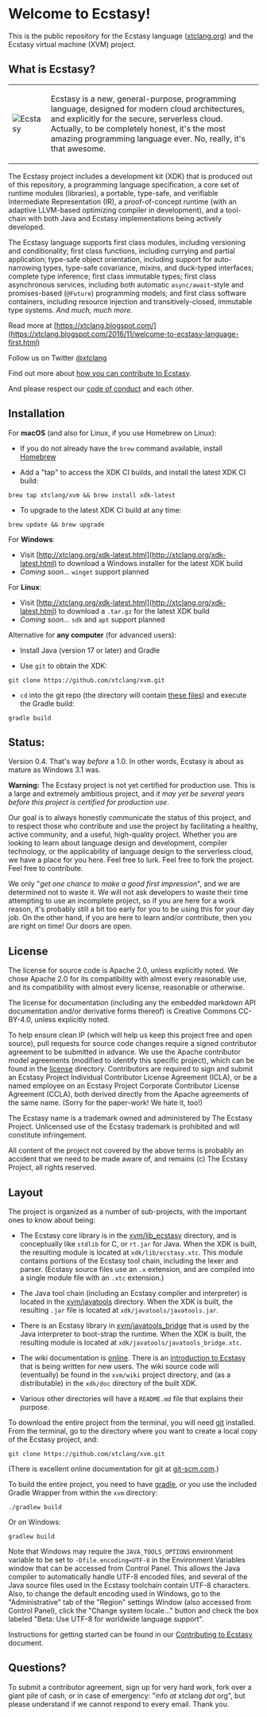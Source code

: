 # Welcome to Ecstasy! #

This is the public repository for the Ecstasy language ([xtclang.org](http://xtclang.org/)) and the
Ecstasy virtual machine (XVM) project.

## What is Ecstasy?

<table cellspacing="0" cellpadding="0" style="border-collapse: collapse; border: none;">
<tr style="border: none;"><td style="border: none;">

![Ecstasy](./doc/logo/x.jpg "The Ecstasy Project")

</td><td style="border: none;">

Ecstasy is a new, general-purpose, programming language, designed for modern cloud architectures,
and explicitly for the secure, serverless cloud. Actually, to be completely honest, it's the most
amazing programming language ever. No, really, it's that awesome.

</td></tr></table>

The Ecstasy project includes a development kit (XDK) that is produced out of this repository, a
programming language specification, a core set of runtime modules (libraries), a portable,
type-safe, and verifiable Intermediate Representation (IR), a proof-of-concept runtime (with an
adaptive LLVM-based optimizing compiler in development), and a tool-chain with both Java and Ecstasy
implementations being actively developed.

The Ecstasy language supports first class modules, including versioning and conditionality; first
class functions, including currying and partial application; type-safe object orientation,
including support for auto-narrowing types, type-safe covariance, mixins, and duck-typed interfaces;
complete type inference; first class immutable types; first class asynchronous services, including
both automatic `async/await`-style and promises-based (`@Future`) programming models; and first 
class software containers, including resource injection and transitively-closed, immutable type
systems. _And much, much more._
   
Read more at [https://xtclang.blogspot.com/](https://xtclang.blogspot.com/2016/11/welcome-to-ecstasy-language-first.html)

Follow us on Twitter [@xtclang](https://twitter.com/xtclang)

Find out more about [how you can contribute to Ecstasy](CONTRIBUTING.md).

And please respect our [code of conduct](CODE_OF_CONDUCT.md) and each other.

## Installation
                            
For **macOS** (and also for Linux, if you use Homebrew on Linux):

* If you do not already have the `brew` command available, install [Homebrew](https://brew.sh/)
 
* Add a "tap" to access the XDK CI builds, and install the latest XDK CI build: 
```
brew tap xtclang/xvm && brew install xdk-latest
```

* To upgrade to the latest XDK CI build at any time:  
```
brew update && brew upgrade
```

For **Windows**:
      
* Visit [http://xtclang.org/xdk-latest.html](http://xtclang.org/xdk-latest.html) to download a
  Windows installer for the latest XDK build  
* _Coming soon..._ `winget` support planned

For **Linux**:

* Visit [http://xtclang.org/xdk-latest.html](http://xtclang.org/xdk-latest.html) to download a
  <code>.tar.gz</code> for the latest XDK build
* _Coming soon..._ `sdk` and `apt` support planned           

Alternative for **any computer** (for advanced users):
      
* Install Java (version 17 or later) and Gradle

* Use `git` to obtain the XDK:
```
git clone https://github.com/xtclang/xvm.git
```
      
* `cd` into the git repo (the directory will contain [these files](https://github.com/xtclang/xvm/))
  and execute the Gradle build:
```
gradle build
```

## Status:

Version 0.4. That's way _before_ a 1.0. In other words, Ecstasy is about as mature as Windows 3.1
was.

**Warning:** The Ecstasy project is not yet certified for production use. This is a large and
extremely ambitious project, and _it may yet be several years before this project is certified for
production use_.

Our goal is to always honestly communicate the status of this project, and to respect those who
contribute and use the project by facilitating a healthy, active community, and a useful,
high-quality project. Whether you are looking to learn about language design and development,
compiler technology, or the applicability of language design to the serverless cloud, we have a
place for you here. Feel free to lurk. Feel free to fork the project. Feel free to contribute.
 
We only "_get one chance to make a good first impression_", and we are determined not to waste it.
We will not ask developers to waste their time attempting to use an incomplete project, so if you
are here for a work reason, it's probably still a bit too early for you to be using this for your
day job. On the other hand, if you are here to learn and/or contribute, then you are right on time!
Our doors are open.

## License

The license for source code is Apache 2.0, unless explicitly noted. We chose Apache 2.0 for its
compatibility with almost every reasonable use, and its compatibility with almost every license,
reasonable or otherwise.

The license for documentation (including any the embedded markdown API documentation and/or
derivative forms thereof) is Creative Commons CC-BY-4.0, unless explicitly noted.

To help ensure clean IP (which will help us keep this project free and open source), pull requests
for source code changes require a signed contributor agreement to be submitted in advance. We use
the Apache contributor model agreements (modified to identify this specific project), which can be
found in the [license](./license) directory. Contributors are required to sign and submit an Ecstasy
Project Individual Contributor License Agreement (ICLA), or be a named employee on an Ecstasy
Project Corporate Contributor License Agreement (CCLA), both derived directly from the Apache
agreements of the same name. (Sorry for the paper-work! We hate it, too!)

The Ecstasy name is a trademark owned and administered by The Ecstasy Project. Unlicensed use of the
Ecstasy trademark is prohibited and will constitute infringement.

All content of the project not covered by the above terms is probably an accident that we need to be
made aware of, and remains (c) The Ecstasy Project, all rights reserved.

## Layout

The project is organized as a number of sub-projects, with the important ones to know about being:

* The Ecstasy core library is in the [xvm/lib_ecstasy](./lib_ecstasy) directory, and is conceptually
  like `stdlib` for C, or `rt.jar` for Java. When the XDK is built, the resulting module is located
  at `xdk/lib/ecstasy.xtc`. This module contains portions of the Ecstasy tool chain, including the
  lexer and parser. (Ecstasy source files use an `.x` extension, and are compiled into a single
  module file with an `.xtc` extension.)
  
* The Java tool chain (including an Ecstasy compiler and interpreter) is located in the 
  [xvm/javatools](./javatools) directory.  When the XDK is built, the resulting `.jar` file is
  located at `xdk/javatools/javatools.jar`.
  
* There is an Ecstasy library in [xvm/javatools_bridge](./javatools_bridge) that is used by the Java
  interpreter to boot-strap the runtime. When the XDK is built, the resulting module is located at 
  `xdk/javatools/javatools_bridge.xtc`.
  
* The wiki documentation is [online](https://github.com/xtclang/xvm/wiki). There is an
  [introduction to Ecstasy](https://github.com/xtclang/xvm/wiki/lang-intro) that is being written
  for new users. The wiki source code will (eventually) be found in the `xvm/wiki` project directory,
  and (as a distributable) in the `xdk/doc` directory of the built XDK. 
  
* Various other directories will have a `README.md` file that explains their purpose.

To download the entire project from the terminal, you will need
[git](https://git-scm.com/book/en/v2/Getting-Started-Installing-Git) installed. From the terminal,
go to the directory where you want to create a local copy of the Ecstasy project, and: 

    git clone https://github.com/xtclang/xvm.git
    
(There is excellent online documentation for git at
[git-scm.com](https://git-scm.com/book/en/v2/Git-Basics-Getting-a-Git-Repository).)

To build the entire project, you need to have [gradle](https://gradle.org/install/), or you use the
included Gradle Wrapper from within the `xvm` directory:

    ./gradlew build

Or on Windows: 

    gradlew build

Note that Windows may require the `JAVA_TOOLS_OPTIONS` environment variable to be set to
`-Dfile.encoding=UTF-8` in the Environment Variables window that can be accessed from Control Panel.
This allows the Java compiler to automatically handle UTF-8 encoded files, and several of the Java
source files used in the Ecstasy toolchain contain UTF-8 characters. Also, to change the default
encoding used in Windows, go to the "Administrative" tab of the "Region" settings Window (also
accessed from Control Panel), click the "Change system locale..." button and check the box labeled
"Beta: Use UTF-8 for worldwide language support". 

Instructions for getting started can be found in our [Contributing to Ecstasy](CONTRIBUTING.md)
document.

## Questions?

To submit a contributor agreement, sign up for very hard work, fork over a giant
pile of cash, or in case of emergency: "info _at_ xtclang _dot_ org", but please
understand if we cannot respond to every email. Thank you.